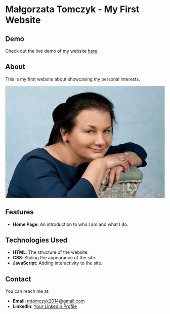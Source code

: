 # Małgorzata Tomczyk - My First Website

## Demo
Check out the live demo of my website [here](https://github.com/MalgorzataTomczyk/homepage_bem.github.io.git). 

## About
This is my first website about showcasing my personal interests.


![Me](https://github.com/MalgorzataTomczyk/Praca-domowa_modu-_4_konwencja-bem/blob/main/Homepage_04_modul%20bem/images/M.Tomczyk.jpg?raw=true)


## Features
- **Home Page**: An introduction to who I am and what I do.

## Technologies Used
- **HTML**: The structure of the website.
- **CSS**: Styling the appearance of the site.
- **JavaScript**: Adding interactivity to the site.

## Contact
You can reach me at:
- **Email**: mtomczyk2014@gmail.com
- **LinkedIn**: [Your LinkedIn Profile](www.linkedin.com/in/malgorzata-tomczyk)
